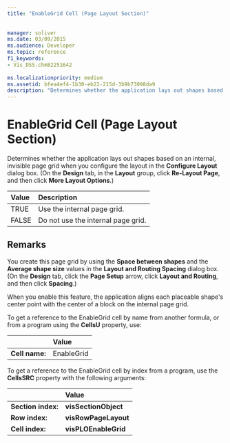 ```yaml
---
title: "EnableGrid Cell (Page Layout Section)"
 
 
manager: soliver
ms.date: 03/09/2015
ms.audience: Developer
ms.topic: reference
f1_keywords:
- Vis_DSS.chm82251642
 
ms.localizationpriority: medium
ms.assetid: bfea4ef4-1b30-eb22-215d-3b9b73098da9
description: "Determines whether the application lays out shapes based on an internal, invisible page grid when you configure the layout in the Configure Layout dialog box. (On the Design tab, in the Layout group, click Re-Layout Page, and then click More Layout Options.)"
---
```


# EnableGrid Cell (Page Layout Section)

Determines whether the application lays out shapes based on an internal, invisible page grid when you configure the layout in the **Configure Layout** dialog box. (On the **Design** tab, in the **Layout** group, click **Re-Layout Page**, and then click **More Layout Options**.)
  
|**Value**|**Description**|
|:-----|:-----|
|TRUE  <br/> |Use the internal page grid. |
|FALSE  <br/> |Do not use the internal page grid. |
   
## Remarks

You create this page grid by using the **Space between shapes** and the **Average shape size** values in the **Layout and Routing Spacing** dialog box. (On the **Design** tab, click the **Page Setup** arrow, click **Layout and Routing**, and then click **Spacing**.) 
  
When you enable this feature, the application aligns each placeable shape's center point with the center of a block on the internal page grid. 
  
To get a reference to the EnableGrid cell by name from another formula, or from a program using the **CellsU** property, use: 
  
||Value |
|:-----|:-----|
|**Cell name:**  <br/> |EnableGrid  <br/> |
   
To get a reference to the EnableGrid cell by index from a program, use the **CellsSRC** property with the following arguments: 
  
||Value |
|:-----|:-----|
|**Section index:**  <br/> |**visSectionObject** <br/> |
|**Row index:**  <br/> |**visRowPageLayout** <br/> |
|**Cell index:**  <br/> |**visPLOEnableGrid** <br/> |
   

